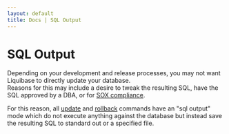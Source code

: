 ```yaml
---
layout: default
title: Docs | SQL Output 
---
```


# SQL Output #

Depending on your development and release processes, you may not want Liquibase to directly update your database.  
Reasons for this may include a desire to tweak the resulting SQL, have the SQL approved by a DBA, 
or for [SOX compliance](/2007/07/sox-compliance-and-database-refactoring.html).

For this reason, all [update](update.html) and [rollback](rollback.html) commands have an "sql output" mode which do not execute anything against the database but instead save the resulting SQL to standard out or a specified file.
